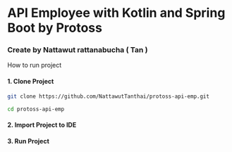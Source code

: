 # API Employee with Kotlin and Spring Boot by Protoss
### Create by Nattawut rattanabucha ( Tan )
How to run project
#### 1. Clone Project
```bash
git clone https://github.com/NattawutTanthai/protoss-api-emp.git
```
```bash
cd protoss-api-emp
```
#### 2. Import Project to IDE
#### 3. Run Project

